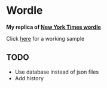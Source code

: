 # Wordle

**My replica
of [New York Times wordle](https://www.nytimes.com/games/wordle/index.html)**

Click [here](https://aniketg.me/Wordle/) for a working sample

## TODO

- Use database instead of json files
- Add history